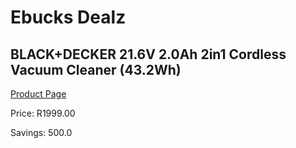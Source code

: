 
# Ebucks Dealz
## BLACK+DECKER 21.6V 2.0Ah 2in1 Cordless Vacuum Cleaner (43.2Wh)
[Product Page](https://www.ebucks.com/web/shop/productSelected.do?prodId=1169664621&catId=370101825)

Price: R1999.00

Savings: 500.0


	